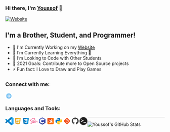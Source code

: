 ### Hi there, I'm [Youssof][website] 👋

[![Website](https://img.shields.io/website?label=youssof.live&style=for-the-badge&url=https%3A%2F%2Fyoussof.live)](https://youssof.live)

## I'm a Brother, Student, and Programmer!

- 🔭 I'm Currently Working on my [Website][website]
- 🌱 I’m Currently Learning Everything 🤣
- 👯 I’m Looking to Code with Other Students
- 🥅 2021 Goals: Contribute more to Open Source projects
- ⚡ Fun fact: I Love to Draw and Play Games

### Connect with me:

[<img align="left" alt="youssof.live" width="22px" src="imgs/icons8-globe_with_meridians.png" />][website]

<br />

### Languages and Tools:

[<img align="left" alt="Visual Studio Code" width="26px" src="https://raw.githubusercontent.com/github/explore/80688e429a7d4ef2fca1e82350fe8e3517d3494d/topics/visual-studio-code/visual-studio-code.png" />][webdevplaylist]
[<img align="left" alt="HTML5" width="26px" src="imgs/icons8-html_5.png" />][webdevplaylist]
[<img align="left" alt="CSS3" width="26px" src="imgs/icons8-css3.png" />][cssplaylist]
[<img align="left" alt="Sass" width="26px" src="imgs/icons8-sass.png" />][cssplaylist]
[<img align="left" alt="C" width="26px" src="imgs/icons8-c_programming.png" />][cprogramming]
[<img align="left" alt="Swift" width="26px" src="imgs/icons8-swift.png" />][swift]
[<img align="left" alt="Python" width="26px" src="imgs/icons8-python.png" />][python]
[<img align="left" alt="Git" width="26px" src="imgs/icons8-git.png" />][webdevplaylist]
[<img align="left" alt="GitHub" width="26px" src="imgs/icons8-github.png" />][webdevplaylist]
[<img align="left" alt="Terminal" width="26px" src="https://raw.githubusercontent.com/github/explore/80688e429a7d4ef2fca1e82350fe8e3517d3494d/topics/terminal/terminal.png" />][webdevplaylist]

---

<img align="left" alt="Youssof's GitHub Stats" src="https://github-readme-stats.vercel.app/api?username=Youssof2025&show_icons=true&hide_border=true" />

<br />
<br />

[website]: https://youssof.live
[twitter]: https://twitter.com/codeSTACKr
[youtube]: https://youtube.com/codeSTACKr
[instagram]: https://instagram.com/codeSTACKr
[linkedin]: https://linkedin.com/in/codeSTACKr
[webdevplaylist]: https://www.youtube.com/playlist?list=PLkwxH9e_vrAJ0WbEsFA9W3I1W-g_BTsbt
[cssplaylist]: https://www.youtube.com/playlist?list=PLkwxH9e_vrALSdvZuEh6gqQdmDoDIoqz4
[cprogramming]: https://www.youtube.com/playlist?list=PLKJ19NyHj8cftgidY--e8OfzH1bce6HvA
[swift]: https://www.youtube.com/watch?v=Ulp1Kimblg0
[python]: https://www.youtube.com/watch?v=rfscVS0vtbw